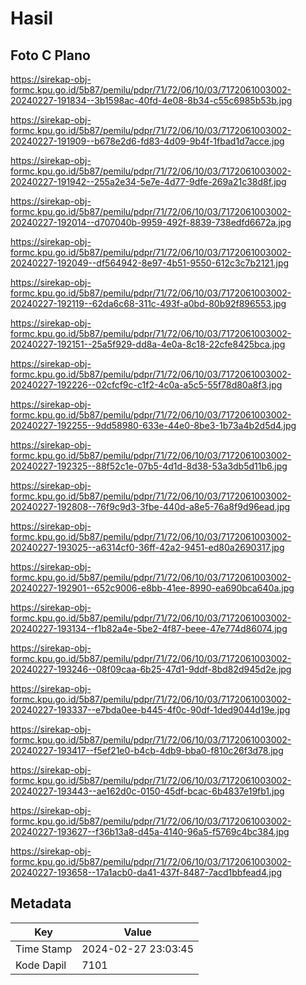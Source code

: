 # Hasil

## Foto C Plano

https://sirekap-obj-formc.kpu.go.id/5b87/pemilu/pdpr/71/72/06/10/03/7172061003002-20240227-191834--3b1598ac-40fd-4e08-8b34-c55c6985b53b.jpg

https://sirekap-obj-formc.kpu.go.id/5b87/pemilu/pdpr/71/72/06/10/03/7172061003002-20240227-191909--b678e2d6-fd83-4d09-9b4f-1fbad1d7acce.jpg

https://sirekap-obj-formc.kpu.go.id/5b87/pemilu/pdpr/71/72/06/10/03/7172061003002-20240227-191942--255a2e34-5e7e-4d77-9dfe-269a21c38d8f.jpg

https://sirekap-obj-formc.kpu.go.id/5b87/pemilu/pdpr/71/72/06/10/03/7172061003002-20240227-192014--d707040b-9959-492f-8839-738edfd6672a.jpg

https://sirekap-obj-formc.kpu.go.id/5b87/pemilu/pdpr/71/72/06/10/03/7172061003002-20240227-192049--df564942-8e97-4b51-9550-612c3c7b2121.jpg

https://sirekap-obj-formc.kpu.go.id/5b87/pemilu/pdpr/71/72/06/10/03/7172061003002-20240227-192119--62da6c68-311c-493f-a0bd-80b92f896553.jpg

https://sirekap-obj-formc.kpu.go.id/5b87/pemilu/pdpr/71/72/06/10/03/7172061003002-20240227-192151--25a5f929-dd8a-4e0a-8c18-22cfe8425bca.jpg

https://sirekap-obj-formc.kpu.go.id/5b87/pemilu/pdpr/71/72/06/10/03/7172061003002-20240227-192226--02cfcf9c-c1f2-4c0a-a5c5-55f78d80a8f3.jpg

https://sirekap-obj-formc.kpu.go.id/5b87/pemilu/pdpr/71/72/06/10/03/7172061003002-20240227-192255--9dd58980-633e-44e0-8be3-1b73a4b2d5d4.jpg

https://sirekap-obj-formc.kpu.go.id/5b87/pemilu/pdpr/71/72/06/10/03/7172061003002-20240227-192325--88f52c1e-07b5-4d1d-8d38-53a3db5d11b6.jpg

https://sirekap-obj-formc.kpu.go.id/5b87/pemilu/pdpr/71/72/06/10/03/7172061003002-20240227-192808--76f9c9d3-3fbe-440d-a8e5-76a8f9d96ead.jpg

https://sirekap-obj-formc.kpu.go.id/5b87/pemilu/pdpr/71/72/06/10/03/7172061003002-20240227-193025--a6314cf0-36ff-42a2-9451-ed80a2690317.jpg

https://sirekap-obj-formc.kpu.go.id/5b87/pemilu/pdpr/71/72/06/10/03/7172061003002-20240227-192901--652c9006-e8bb-41ee-8990-ea690bca640a.jpg

https://sirekap-obj-formc.kpu.go.id/5b87/pemilu/pdpr/71/72/06/10/03/7172061003002-20240227-193134--f1b82a4e-5be2-4f87-beee-47e774d86074.jpg

https://sirekap-obj-formc.kpu.go.id/5b87/pemilu/pdpr/71/72/06/10/03/7172061003002-20240227-193246--08f09caa-6b25-47d1-9ddf-8bd82d945d2e.jpg

https://sirekap-obj-formc.kpu.go.id/5b87/pemilu/pdpr/71/72/06/10/03/7172061003002-20240227-193337--e7bda0ee-b445-4f0c-90df-1ded9044d19e.jpg

https://sirekap-obj-formc.kpu.go.id/5b87/pemilu/pdpr/71/72/06/10/03/7172061003002-20240227-193417--f5ef21e0-b4cb-4db9-bba0-f810c26f3d78.jpg

https://sirekap-obj-formc.kpu.go.id/5b87/pemilu/pdpr/71/72/06/10/03/7172061003002-20240227-193443--ae162d0c-0150-45df-bcac-6b4837e19fb1.jpg

https://sirekap-obj-formc.kpu.go.id/5b87/pemilu/pdpr/71/72/06/10/03/7172061003002-20240227-193627--f36b13a8-d45a-4140-96a5-f5769c4bc384.jpg

https://sirekap-obj-formc.kpu.go.id/5b87/pemilu/pdpr/71/72/06/10/03/7172061003002-20240227-193658--17a1acb0-da41-437f-8487-7acd1bbfead4.jpg


## Metadata

| Key        | Value               |
| ---------- | ------------------- |
| Time Stamp | 2024-02-27 23:03:45 |
| Kode Dapil | 7101                |



